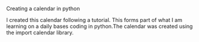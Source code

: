Creating a calendar in python

I created this calendar following a tutorial. This forms part of what I am learning on a daily bases coding in python.The calendar was created using the import calendar library.
